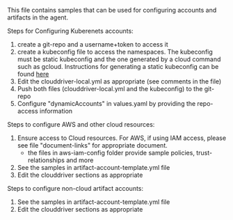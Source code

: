 This file contains samples that can be used for configuring accounts and artifacts in the agent.

Steps for Configuring Kuberenets accounts:
1. create a git-repo and a username+token to access it
2. create a kubeconfig file to access the namespaces. The kubeconfig must be static kubeconfig and the one generated by a cloud command such as gcloud.
   Instructions for generating a static kubeconfig can be found [here](https://docs.google.com/document/d/11TlDGyPVlLMbuXSDSMdTCc-wamSvDY-UnHiN2x7f0B8/edit?usp=sharing)
3. Edit the clouddriver-local.yml as appropriate (see comments in the file)
4. Push both files (clouddriver-local.yml and the kubeconfig) to the git-repo
5. Configure "dynamicAccounts" in values.yaml by providing the repo-access information


Steps to configure AWS and other cloud resources:
1. Ensure access to Cloud resources. For AWS, if using IAM access, please see file "document-links" for appropriate document.
   - the files in aws-iam-config folder provide sample policies, trust-relationships and more
2. See the samples in artifact-account-template.yml file
3. Edit the clouddriver sections as appropriate

Steps to configure non-cloud artifact accounts:
1. See the samples in artifact-account-template.yml file
2. Edit the clouddriver sections as appropriate

